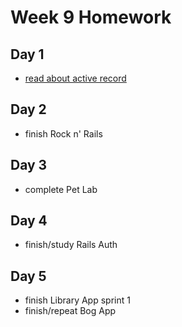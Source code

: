 
# Week 9 Homework

## Day 1
- [read about active record](http://guides.rubyonrails.org/active_record_basics.html)

## Day 2

- finish Rock n' Rails

## Day 3

- complete Pet Lab


## Day 4

- finish/study Rails Auth


## Day 5

- finish Library App sprint 1
- finish/repeat Bog App
